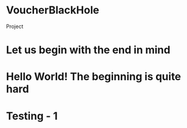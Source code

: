 # VoucherBlackHole
Project

# Let us begin with the end in mind
# Hello World! The beginning is quite hard
# Testing - 1
